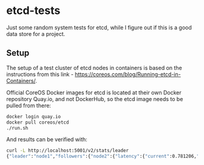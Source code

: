 etcd-tests
==========

Just some random system tests for etcd, while I figure out if this is a good
data store for a project.

Setup
-----

The setup of a test cluster of etcd nodes in containers is based on the
instructions from this link -
https://coreos.com/blog/Running-etcd-in-Containers/.

Official CoreOS Docker images for etcd is located at their own Docker
repository Quay.io, and not DockerHub, so the etcd image needs to be pulled from
there:

```sh
docker login quay.io
docker pull coreos/etcd
./run.sh
```

And results can be verified with:

```sh
curl -L http://localhost:5001/v2/stats/leader
{"leader":"node1","followers":{"node2":{"latency":{"current":0.781206,"avera...
```
